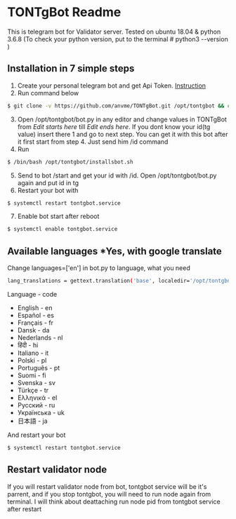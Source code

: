 # TONTgBot Readme
This is telegram bot for Validator server. 
Tested on ubuntu 18.04 & python 3.6.8 (To check your python version, put to the terminal # python3 --version )
## Installation in 7 simple steps

 1. Create your personal telegram bot and get Api Token. [Instruction](https://docs.microsoft.com/en-us/azure/bot-service/bot-service-channel-connect-telegram?view=azure-bot-service-4.0)
 2. Run command below
```sh
$ git clone -v https://github.com/anvme/TONTgBot.git /opt/tontgbot && cd /opt/tontgbot && chmod +x installsbot.sh
```
 3. Open /opt/tontgbot/bot.py in any editor and change values in TONTgBot from *Edit starts here* till *Edit ends here*. If you dont know your id(tg value) insert there 1 and go to next step. You can get it with this bot after it first start from step 4. Just send him /id command
 4. Run 
 ```sh
$ /bin/bash /opt/tontgbot/installsbot.sh
```
 5. Send to bot /start and get your id with /id. Open /opt/tontgbot/bot.py again and put id in tg
 6. Restart your bot with
  ```sh
$ systemctl restart tontgbot.service 
```
 7. Enable bot start after reboot
  ```sh
$ systemctl enable tontgbot.service 
```
## Available languages *Yes, with google translate
Change languages=['en'] in bot.py to language, what you need
  ```sh
lang_translations = gettext.translation('base', localedir='/opt/tontgbot/locales', languages=['en'])
```

Language - code
* English - en
* Español - es
* Français - fr
* Dansk - da
* Nederlands - nl
* हिंदी - hi
* Italiano - it
* Polski - pl
* Português - pt
* Suomi - fi
* Svenska - sv
* Türkçe - tr
* Ελληνικά - el
* Русский - ru
* Українська - uk
* 日本語 - ja

And restart your bot
  ```sh
$ systemctl restart tontgbot.service 
```

## Restart validator node
If you will restart validator node from bot, tontgbot service will be it's parrent, and if you stop tontgbot, you will need to run node again from terminal. I will think about deattaching run node pid from tontgbot service after restart
